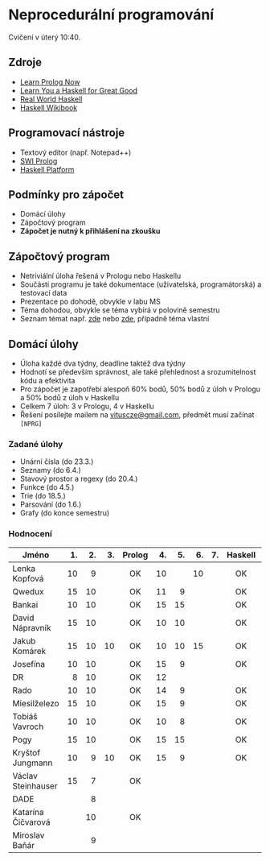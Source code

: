 Neprocedurální programování
===========================

Cvičení v úterý 10:40.

Zdroje
------

- [Learn Prolog Now](http://www.learnprolognow.org/)
- [Learn You a Haskell for Great Good](http://learnyouahaskell.com/)
- [Real World Haskell](http://book.realworldhaskell.org/)
- [Haskell Wikibook](https://en.wikibooks.org/wiki/Haskell)

Programovací nástroje
---------------------

- Textový editor (např. Notepad++)
- [SWI Prolog](http://www.swi-prolog.org/)
- [Haskell Platform](https://www.haskell.org/platform/)

Podmínky pro zápočet
--------------------

- Domácí úlohy
- Zápočtový program
- **Zápočet je nutný k přihlášení na zkoušku**

Zápočtový program
-----------------

- Netriviální úloha řešená v Prologu nebo Haskellu
- Součástí programu je také dokumentace (uživatelská, programátorská) a testovací data
- Prezentace po dohodě, obvykle v labu MS
- Téma dohodou, obvykle se téma vybírá v polovině semestru
- Seznam témat např. [zde](http://kti.mff.cuni.cz/~hric/vyuka/pl_prikl_win.pdf) nebo [zde](http://ksvi.mff.cuni.cz/~dvorak/vyuka/14/NPRG005x01/programy.html), případně téma vlastní

Domácí úlohy
------------

- Úloha každé dva týdny, deadline taktéž dva týdny
- Hodnotí se především správnost, ale také přehlednost a srozumitelnost kódu a efektivita
- Pro zápočet je zapotřebí alespoň 60% bodů, 50% bodů z úloh v Prologu a 50% bodů z úloh v Haskellu
- Celkem 7 úloh: 3 v Prologu, 4 v Haskellu
- Řešení posílejte mailem na vituscze@gmail.com, předmět musí začínat `[NPRG]`

### Zadané úlohy

* Unární čísla (do 23.3.)
* Seznamy (do 6.4.)
* Stavový prostor a regexy (do 20.4.)
* Funkce (do 4.5.)
* Trie (do 18.5.)
* Parsování (do 1.6.)
* Grafy (do konce semestru)

### Hodnocení

| Jméno               | 1. | 2. | 3. | Prolog | 4. | 5. | 6. | 7. | Haskell |  Z | ZP |
| ------------------- | --:| --:| --:|:------:| --:| --:| --:| --:|:-------:|:--:|:--:|
| Lenka Kopfová       | 10 |  9 |    |     OK | 10 |    | 10 |    |      OK |    |    |
| Qwedux              | 15 | 10 |    |     OK | 11 |  9 |    |    |      OK | OK |    |
| Bankai              | 10 | 10 |    |     OK | 15 | 15 |    |    |      OK | OK |    |
| David Nápravník     | 15 | 10 |    |     OK | 10 | 10 |    |    |      OK | OK |    |
| Jakub Komárek       | 15 | 10 | 10 |     OK | 10 | 10 | 15 |    |      OK | OK |    |
| Josefína            | 10 | 10 |    |     OK | 15 |  9 |    |    |      OK | OK |    |
| DR                  |  8 | 10 |    |     OK | 12 |    |    |    |         |    |    |
| Rado                | 10 | 10 |    |     OK | 14 |  9 |    |    |      OK | OK |    |
| Miesilželezo        | 15 | 10 |    |     OK | 15 |  9 |    |    |      OK | OK |    |
| Tobiáš Vavroch      | 10 | 10 |    |     OK | 10 |  8 |    |    |      OK | OK |    |
| Pogy                | 15 | 10 |    |     OK | 15 | 15 |    |    |      OK | OK |    |
| Kryštof Jungmann    | 10 |  9 | 10 |     OK | 15 |  9 |    |    |      OK | OK |    |
| Václav Steinhauser  | 15 |  7 |    |     OK |    |    |    |    |         |    |    |
| DADE                |    |  8 |    |        |    |    |    |    |         |    |    |
| Katarína Čičvarová  |    | 10 |    |     OK |    |    |    |    |         |    |    |
| Miroslav Baňár      |    |  9 |    |        |    |    |    |    |         |    |    |
